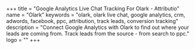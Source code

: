 +++
title = "Google Analytics Live Chat Tracking For Olark - Attributio"
name = "Olark"
keywords = "olark, olark live chat, google analytics, crm, adwords, facebook, ppc, attribution, track leads, conversion tracking"
description = "Connect Google Analytics with Olark to find out where your leads are coming from. Track leads from the source - from search to ppc."
logo = ""
+++

